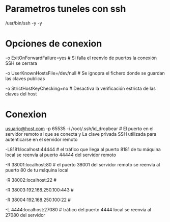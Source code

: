 
# Parametros tuneles con ssh 

/usr/bin/ssh -y -y 

# Opciones de conexion

-o ExitOnForwardFailure=yes		# Si falla el reenvío de puertos la conexión SSH se cerrara

-o UserKnownHostsFile=/dev/null		# Se ignopra el fichero donde se guardan las claves publicas

-o StrictHostKeyChecking=no		# Desactiva la verificación estricta de las claves del host

# Conexion

usuario@host.com -p 65535 -i /root/.ssh/id_dropbear  # El puerto en el servidor remoto al que se conecta y La clave privada SSH utilizada para autenticarse en el servidor remoto

-L8181:localhost:44444		# el tráfico que llega al puerto 8181 de tu máquina local se reenvía al puerto 44444 del servidor remoto

-R 38001:localhost:80		# el puerto 38001 del servidor remoto se reenvía al puerto 80 de tu máquina local

-R 38002:localhost:22		#

-R 38003:192.168.250.100:443	#

-R 38004:192.168.250.100:22	#

-L 4444:localhost:27080  	# tráfico del puerto 4444 local se reenvía al 27080 del servidor
